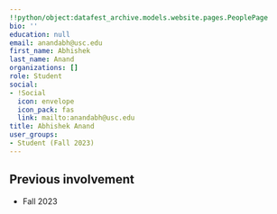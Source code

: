 ```yaml
---
!!python/object:datafest_archive.models.website.pages.PeoplePage
bio: ''
education: null
email: anandabh@usc.edu
first_name: Abhishek
last_name: Anand
organizations: []
role: Student
social:
- !Social
  icon: envelope
  icon_pack: fas
  link: mailto:anandabh@usc.edu
title: Abhishek Anand
user_groups:
- Student (Fall 2023)
---
```



## Previous involvement

* Fall 2023

